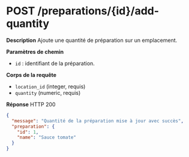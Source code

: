 # POST /preparations/{id}/add-quantity

**Description**
Ajoute une quantité de préparation sur un emplacement.

**Paramètres de chemin**
- `id` : identifiant de la préparation.

**Corps de la requête**
- `location_id` (integer, requis)
- `quantity` (numeric, requis)

**Réponse**
HTTP 200

```json
{
  "message": "Quantité de la préparation mise à jour avec succès",
  "preparation": {
    "id": 1,
    "name": "Sauce tomate"
  }
}
```
